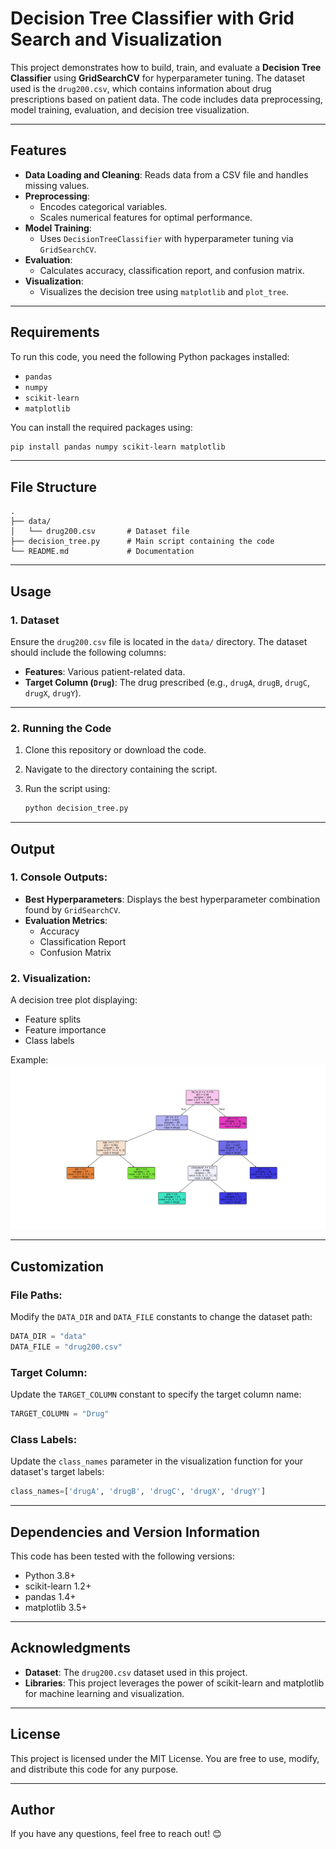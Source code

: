 
# Decision Tree Classifier with Grid Search and Visualization

This project demonstrates how to build, train, and evaluate a **Decision Tree Classifier** using **GridSearchCV** for hyperparameter tuning. The dataset used is the `drug200.csv`, which contains information about drug prescriptions based on patient data. The code includes data preprocessing, model training, evaluation, and decision tree visualization.

---

## Features

- **Data Loading and Cleaning**: Reads data from a CSV file and handles missing values.
- **Preprocessing**:
  - Encodes categorical variables.
  - Scales numerical features for optimal performance.
- **Model Training**:
  - Uses `DecisionTreeClassifier` with hyperparameter tuning via `GridSearchCV`.
- **Evaluation**:
  - Calculates accuracy, classification report, and confusion matrix.
- **Visualization**:
  - Visualizes the decision tree using `matplotlib` and `plot_tree`.

---

## Requirements

To run this code, you need the following Python packages installed:

- `pandas`
- `numpy`
- `scikit-learn`
- `matplotlib`

You can install the required packages using:

```bash
pip install pandas numpy scikit-learn matplotlib
```

---

## File Structure

```plaintext
.
├── data/
│   └── drug200.csv       # Dataset file
├── decision_tree.py      # Main script containing the code
└── README.md             # Documentation
```

---

## Usage

### 1. Dataset

Ensure the `drug200.csv` file is located in the `data/` directory. The dataset should include the following columns:

- **Features**: Various patient-related data.
- **Target Column (`Drug`)**: The drug prescribed (e.g., `drugA`, `drugB`, `drugC`, `drugX`, `drugY`).

---

### 2. Running the Code

1. Clone this repository or download the code.
2. Navigate to the directory containing the script.
3. Run the script using:

   ```bash
   python decision_tree.py
   ```

---

## Output

### 1. Console Outputs:
- **Best Hyperparameters**: Displays the best hyperparameter combination found by `GridSearchCV`.
- **Evaluation Metrics**:
  - Accuracy
  - Classification Report
  - Confusion Matrix

### 2. Visualization:
A decision tree plot displaying:
- Feature splits
- Feature importance
- Class labels

Example:
![Decision Tree Example](https://github.com/dms-codes/decisiion-tree-drugs/blob/main/decision-tree-drugs.png?raw=true)

---

## Customization

### File Paths:
Modify the `DATA_DIR` and `DATA_FILE` constants to change the dataset path:

```python
DATA_DIR = "data"
DATA_FILE = "drug200.csv"
```

### Target Column:
Update the `TARGET_COLUMN` constant to specify the target column name:

```python
TARGET_COLUMN = "Drug"
```

### Class Labels:
Update the `class_names` parameter in the visualization function for your dataset's target labels:

```python
class_names=['drugA', 'drugB', 'drugC', 'drugX', 'drugY']
```

---

## Dependencies and Version Information

This code has been tested with the following versions:
- Python 3.8+
- scikit-learn 1.2+
- pandas 1.4+
- matplotlib 3.5+

---

## Acknowledgments

- **Dataset**: The `drug200.csv` dataset used in this project.
- **Libraries**: This project leverages the power of scikit-learn and matplotlib for machine learning and visualization.

---

## License

This project is licensed under the MIT License. You are free to use, modify, and distribute this code for any purpose.

---

## Author

If you have any questions, feel free to reach out! 😊
